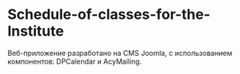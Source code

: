 # Schedule-of-classes-for-the-Institute
Веб-приложение разработано на CMS Joomla, с использованием компонентов: DPCalendar и AcyMailing.
